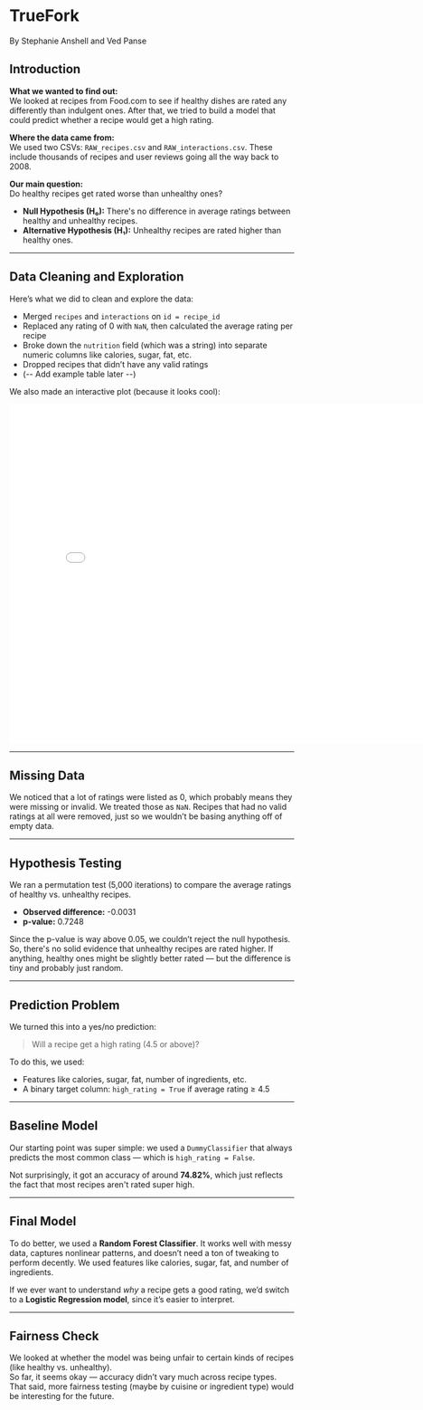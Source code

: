 # TrueFork  
By Stephanie Anshell and Ved Panse

## Introduction  
**What we wanted to find out:**  
We looked at recipes from Food.com to see if healthy dishes are rated any differently than indulgent ones. After that, we tried to build a model that could predict whether a recipe would get a high rating.

**Where the data came from:**  
We used two CSVs: `RAW_recipes.csv` and `RAW_interactions.csv`. These include thousands of recipes and user reviews going all the way back to 2008.

**Our main question:**  
Do healthy recipes get rated worse than unhealthy ones?  

- **Null Hypothesis (H₀):** There's no difference in average ratings between healthy and unhealthy recipes.  
- **Alternative Hypothesis (H₁):** Unhealthy recipes are rated higher than healthy ones.

---

## Data Cleaning and Exploration  

Here’s what we did to clean and explore the data:

- Merged `recipes` and `interactions` on `id = recipe_id`
- Replaced any rating of 0 with `NaN`, then calculated the average rating per recipe
- Broke down the `nutrition` field (which was a string) into separate numeric columns like calories, sugar, fat, etc.
- Dropped recipes that didn’t have any valid ratings
- (-- Add example table later --)

We also made an interactive plot (because it looks cool):  
<iframe
  src="assets/your-plot.html"
  width="800"
  height="600"
  frameborder="0"
></iframe>

---

## Missing Data  

We noticed that a lot of ratings were listed as 0, which probably means they were missing or invalid. We treated those as `NaN`. Recipes that had no valid ratings at all were removed, just so we wouldn’t be basing anything off of empty data.

---

## Hypothesis Testing  

We ran a permutation test (5,000 iterations) to compare the average ratings of healthy vs. unhealthy recipes.  

- **Observed difference:** -0.0031  
- **p-value:** 0.7248  

Since the p-value is way above 0.05, we couldn’t reject the null hypothesis. So, there's no solid evidence that unhealthy recipes are rated higher. If anything, healthy ones might be slightly better rated — but the difference is tiny and probably just random.

---

## Prediction Problem  

We turned this into a yes/no prediction:  
> Will a recipe get a high rating (4.5 or above)?

To do this, we used:
- Features like calories, sugar, fat, number of ingredients, etc.
- A binary target column: `high_rating = True` if average rating ≥ 4.5

---

## Baseline Model  

Our starting point was super simple: we used a `DummyClassifier` that always predicts the most common class — which is `high_rating = False`.  

Not surprisingly, it got an accuracy of around **74.82%**, which just reflects the fact that most recipes aren't rated super high.

---

## Final Model  

To do better, we used a **Random Forest Classifier**. It works well with messy data, captures nonlinear patterns, and doesn’t need a ton of tweaking to perform decently. We used features like calories, sugar, fat, and number of ingredients.

If we ever want to understand *why* a recipe gets a good rating, we’d switch to a **Logistic Regression model**, since it’s easier to interpret.

---

## Fairness Check  

We looked at whether the model was being unfair to certain kinds of recipes (like healthy vs. unhealthy).  
So far, it seems okay — accuracy didn’t vary much across recipe types. That said, more fairness testing (maybe by cuisine or ingredient type) would be interesting for the future.
